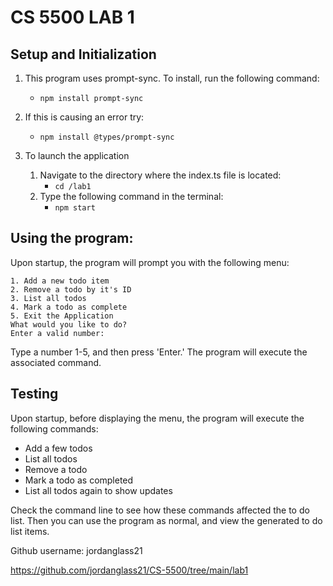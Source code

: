 # CS 5500 LAB 1

## Setup and Initialization

1. This program uses prompt-sync. To install, run the following command:
    - `npm install prompt-sync`

2. If this is causing an error try:
    - `npm install @types/prompt-sync`

3. To launch the application
    1. Navigate to the directory where the index.ts file is located:
        - `cd /lab1`
    2. Type the following command in the terminal:
        - `npm start`

## Using the program:

Upon startup, the program will prompt you with the following menu:

    1. Add a new todo item
    2. Remove a todo by it's ID
    3. List all todos
    4. Mark a todo as complete
    5. Exit the Application
    What would you like to do?
    Enter a valid number:

Type a number 1-5, and then press 'Enter.' The program will execute the associated command.

## Testing

Upon startup, before displaying the menu, the program will execute the following commands:

- Add a few todos
- List all todos
- Remove a todo
- Mark a todo as completed
- List all todos again to show updates

Check the command line to see how these commands affected the to do list.
Then you can use the program as normal, and view the generated to do list items.

Github username: jordanglass21

https://github.com/jordanglass21/CS-5500/tree/main/lab1